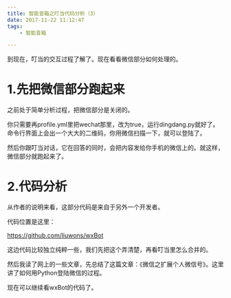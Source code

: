 ```yaml
---
title: 智能音箱之叮当代码分析（3）
date: 2017-11-22 11:12:47
tags:
	- 智能音箱

---
```




到现在，叮当的交互过程了解了。现在看看微信部分如何处理的。

# 1.先把微信部分跑起来

之前处于简单分析过程，把微信部分是关闭的。

你只需要再profile.yml里把wechat那里，改为true，运行dingdang.py就好了。命令行界面上会出一个大大的二维码，你用微信扫描一下，就可以登陆了。

然后你跟叮当对话，它在回答的同时，会把内容发给你手机的微信上的。就这样，微信部分就跑起来了。

# 2.代码分析

从作者的说明来看，这部分代码是来自于另外一个开发者。

代码位置是这里：

https://github.com/liuwons/wxBot

这边代码比较独立纯粹一些，我们先把这个弄清楚，再看叮当里怎么合并的。

然后我读了网上的一些文章，先总结了这篇文章：《微信之扩展个人微信号》。这里讲了如何用Python登陆微信的过程。

现在可以继续看wxBot的代码了。

